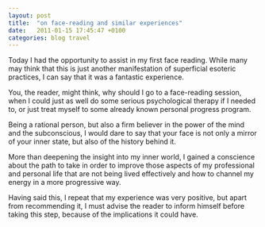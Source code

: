 ```yaml
---
layout: post
title:  "on face-reading and similar experiences"
date:   2011-01-15 17:45:47 +0100
categories: blog travel
---
```

Today I had the opportunity to assist in my first face reading. 
While many may think that this is just another manifestation of superficial esoteric practices, I can say that it was a fantastic experience.

You, the reader, might think, why should I go to a face-reading session, when I could just as well do some serious psychological therapy if I needed to, or just treat myself to some already known personal progress program.

Being a rational person, but also a firm believer in the power of the mind and the subconscious, I would dare to say that your face is not only a mirror of your inner state, but also of the history behind it.

More than deepening the insight into my inner world, I gained a conscience about the path to take in order to improve those aspects of my professional and personal life that are not being lived effectively and how to channel my energy in a more progressive way.

Having said this, I repeat that my experience was very positive, but apart from recommending it, I must advise the reader to inform himself before taking this step, because of the implications it could have.